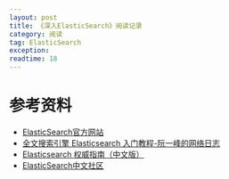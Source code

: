 ```yaml
---
layout: post
title: 《深入ElasticSearch》阅读记录
category: 阅读
tag: ElasticSearch
exception: 
readtime: 18
---
```


# 参考资料
* [ElasticSearch官方网站](https://www.elastic.co/products/elasticsearch)
* [全文搜索引擎 Elasticsearch 入门教程-阮一峰的网络日志](http://www.ruanyifeng.com/blog/2017/08/elasticsearch.html)
* [Elasticsearch 权威指南（中文版）](http://wiki.jikexueyuan.com/project/elasticsearch-definitive-guide-cn/)
* [ElasticSearch中文社区](https://elasticsearch.cn/)